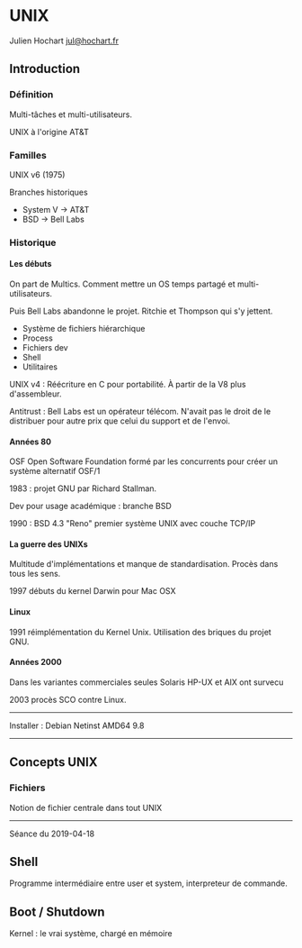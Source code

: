 # UNIX

Julien Hochart jul@hochart.fr

## Introduction

### Définition

Multi-tâches et multi-utilisateurs.

UNIX à l'origine AT&T

### Familles

UNIX v6 (1975)

Branches historiques

* System V -> AT&T
* BSD -> Bell Labs

### Historique

#### Les débuts

On part de Multics. Comment mettre un OS temps partagé et multi-utilisateurs.

Puis Bell Labs abandonne le projet. Ritchie et Thompson qui s'y jettent.

* Système de fichiers hiérarchique
* Process
* Fichiers dev
* Shell
* Utilitaires

UNIX v4 : Réécriture en C pour portabilité. À partir de la V8 plus d'assembleur.

Antitrust : Bell Labs est un opérateur télécom. N'avait pas le droit de le distribuer pour autre prix que celui du support et de l'envoi.

#### Années 80

OSF Open Software Foundation formé par les concurrents pour créer un système alternatif OSF/1

1983 : projet GNU par Richard Stallman.

Dev pour usage académique : branche BSD

1990 : BSD 4.3 "Reno" premier système UNIX avec couche TCP/IP

#### La guerre des UNIXs

Multitude d'implémentations et manque de standardisation. Procès dans tous les sens.

1997 débuts du kernel Darwin pour Mac OSX

#### Linux

1991 réimplémentation du Kernel Unix. Utilisation des briques du projet GNU.

#### Années 2000

Dans les variantes commerciales seules Solaris HP-UX et AIX ont survecu

2003 procès SCO contre Linux.

---

Installer : Debian Netinst AMD64 9.8

---

## Concepts UNIX

### Fichiers

Notion de fichier centrale dans tout UNIX

---

Séance du 2019-04-18

## Shell

Programme intermédiaire entre user et system, interpreteur de commande.

## Boot / Shutdown

Kernel : le vrai système, chargé en mémoire